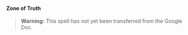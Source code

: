 #### Zone of Truth
<!-- markdownlint-disable-next-line no-emphasis-as-heading -->

> **Warning:**
> This spell has not yet been transferred from the Google Doc.
